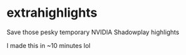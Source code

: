 # extrahighlights
Save those pesky temporary NVIDIA Shadowplay highlights  
  
I made this in ~10 minutes lol
